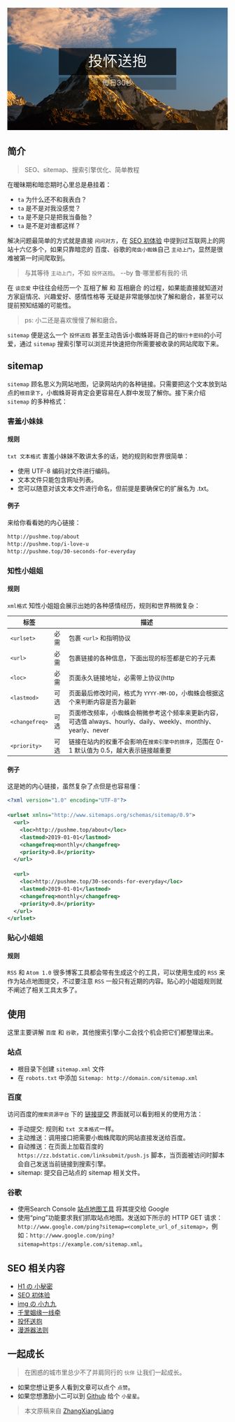 <!-- # 投怀送抱 -->

![封面](../images/sitemap/poster.png)

## 简介

> SEO、sitemap、搜索引擎优化、简单教程

在暧昧期和暗恋期时心里总是悬挂着：

* `ta` 为什么还不和我表白？
* `ta` 是不是对我没感觉？
* `ta` 是不是只是把我当备胎？
* `ta` 是不是对谁都这样？

解决问题最简单的方式就是直接 `问问对方`，在 [SEO 初体验](https://juejin.im/post/5ca53dfb6fb9a05e526d8ab7) 中提到过互联网上的网站十六亿多个，如果只靠暗恋的 百度、谷歌的`爬虫小蜘蛛`自己 `主动上门`，显然是很难被第一时间爬取到。

> 与其等待 `主动上门`，不如 `投怀送抱`。 --by 鲁·哪里都有我的·讯

在 `谈恋爱` 中往往会经历一个 互相了解 和 互相磨合 的过程，如果能直接就知道对方家庭情况、兴趣爱好、感情性格等 无疑是非常能够加快了解和磨合，甚至可以提前预知结婚的可能性。

> ps: 小二还是喜欢慢慢了解和磨合。

`sitemap` 便是这么一个 `投怀送抱` 甚至主动告诉小蜘蛛哥哥自己的`银行卡密码`的小可爱，通过 `sitemap` 搜索引擎可以浏览并快速把你所需要被收录的网站爬取下来。

## sitemap

`sitemap` 顾名思义为网站地图，记录网站内的各种链接。只需要把这个文本放到站点的`根目录下`，小蜘蛛哥哥肯定会更容易在人群中发现了解你。接下来介绍 `sitemap` 的多种格式：

### 害羞小妹妹

#### 规则

`txt 文本格式` 害羞小妹妹不敢讲太多的话，她的规则和世界很简单：

* 使用 UTF-8 编码对文件进行编码。
* 文本文件只能包含网址列表。
* 您可以随意对该文本文件进行命名，但前提是要确保它的扩展名为 .txt。

#### 例子

来给你看看她的内心链接：

```txt
http://pushme.top/about
http://pushme.top/i-love-u
http://pushme.top/30-seconds-for-everyday
```

### 知性小姐姐

#### 规则

`xml格式` 知性小姐姐会展示出她的各种感情经历，规则和世界稍微复杂：

| 标签 | | 描述 |
| --- | --- | --- |
| `<urlset>` | 必需 | 包裹 `<url>` 和指明协议 | 
| `<url>` | 必需 | 包裹链接的各种信息，下面出现的标签都是它的子元素 | 
| `<loc>` | 必需 | 页面永久链接地址，必需带上协议(http|https)，长度不超过 2,048 个字符 |
| `<lastmod>` | 可选 | 页面最后修改时间，格式为 `YYYY-MM-DD`，小蜘蛛会根据这个来判断内容是否为最新 |
| `<changefreq>` | 可选 | 页面修改频率，小蜘蛛会稍微参考这个频率来更新内容，可选值 always、hourly、daily、weekly、monthly、yearly、never|
| `<priority>` | 可选 | 链接在站内的权重不会影响在`搜索引擎中的排序`，范围在 0-1 默认值为 0.5，越大表示链接越重要 |

#### 例子

这是她的内心链接，虽然复杂了点但是也容易懂：

```xml
<?xml version="1.0" encoding="UTF-8"?>

<urlset xmlns="http://www.sitemaps.org/schemas/sitemap/0.9">
  <url>
    <loc>http://pushme.top/about</loc>
    <lastmod>2019-01-01</lastmod>
    <changefreq>monthly</changefreq>
    <priority>0.8</priority>
  </url>
  
  <url>
    <loc>http://pushme.top/30-seconds-for-everyday</loc>
    <lastmod>2019-01-01</lastmod>
    <changefreq>monthly</changefreq>
    <priority>0.8</priority>
  </url>
</urlset> 
```

### 贴心小姐姐

#### 规则

`RSS` 和 `Atom 1.0` 很多博客工具都会带有生成这个的工具，可以使用生成的 `RSS` 来作为站点地图提交，不过要注意 `RSS` 一般只有近期的内容。贴心的小姐姐规则就不阐述了相关工具太多了。

## 使用

这里主要讲解 `百度` 和 `谷歌`，其他搜索引擎小二会找个机会把它们都整理出来。

### 站点

* 根目录下创建 `sitemap.xml` 文件
* 在 `robots.txt` 中添加 `Sitemap: http://domain.com/sitemap.xml`


### 百度

访问百度的`搜索资源平台` 下的 [链接提交](https://ziyuan.baidu.com/linksubmit/index) 界面就可以看到相关的使用方法：

* 手动提交: 规则和 `txt 文本格式`一样。
* 主动推送：调用接口把需要小蜘蛛爬取的网站直接发送给百度。
* 自动推送：在页面上加载百度的 `https://zz.bdstatic.com/linksubmit/push.js` 脚本，当页面被访问时脚本会自己发送当前链接到搜索引擎。
* sitemap: 提交自己站点的 sitemap 相关文件。

### 谷歌

* 使用Search Console [站点地图工具](https://search.google.com/search-console/not-verified) 将其提交给 Google
* 使用“ping”功能要求我们抓取站点地图。发送如下所示的 HTTP GET 请求：`http://www.google.com/ping?sitemap=<complete_url_of_sitemap>`，例如：`http://www.google.com/ping?sitemap=https://example.com/sitemap.xml`。

## SEO 相关内容

* [H1 の 小秘密](https://github.com/zhangxiangliang/30-seconds-for-everyday/blob/master/posts/heading.md)
* [SEO 初体验](https://github.com/zhangxiangliang/30-seconds-for-everyday/blob/master/posts/seo-101.md)
* [img の 小九九](https://github.com/zhangxiangliang/30-seconds-for-everyday/blob/master/posts/img-tag.md)
* [千里姻缘一线牵](https://github.com/zhangxiangliang/30-seconds-for-everyday/blob/master/posts/hyperlink.md)
* [投怀送抱](https://github.com/zhangxiangliang/30-seconds-for-everyday/blob/master/posts/sitemap.md)
* [漫游器法则](https://github.com/zhangxiangliang/30-seconds-for-everyday/blob/master/posts/robot-txt.md)

## 一起成长

> 在困惑的城市里总少不了并肩同行的 `伙伴` 让我们一起成长。

* 如果您想让更多人看到文章可以点个 `点赞`。
* 如果您想激励小二可以到 [Github](https://github.com/zhangxiangliang/30-seconds-for-everyday) 给个 `小星星`。

> 本文原稿来自 [ZhangXiangLiang](https://github.com/zhangxiangliang)
